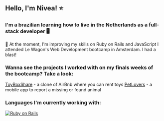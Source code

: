 ## Hello, I'm Nivea! ⭐

### I'm a brazilian learning how to live in the Netherlands as a full-stack developer 🖥

🦑 At the moment, I'm improving my skills on Ruby on Rails and JavaScript
I attended Le Wagon's Web Development bootcamp in Amsterdam. I had a blast!

### Wanna see the projects I worked with on my finals weeks of the bootcamp? Take a look: 

[ToyBoxShare](https://github.com/niveavilar/ToyBoxShare) - a clone of AirBnb where you can rent toys
[PetLovers](https://github.com/niveavilar/PetLovers) - a mobile app to report a missing or found animal

### Languages I'm currently working with: 

[![Ruby on Rails](https://img.shields.io/badge/Ruby_on_Rails-CC0000?style=for-the-badge&logo=ruby-on-rails&logoColor=white)](https://rubyonrails.org/)


<!--
**niveavilar/niveavilar** is a ✨ _special_ ✨ repository because its `README.md` (this file) appears on your GitHub profile.

Here are some ideas to get you started:

- 🔭 I’m currently working on ...
- 🌱 I’m currently learning ...
- 👯 I’m looking to collaborate on ...
- 🤔 I’m looking for help with ...
- 💬 Ask me about ...
- 📫 How to reach me: ...
- 😄 Pronouns: ...
- ⚡ Fun fact: ...
-->
